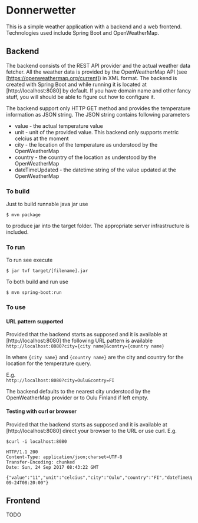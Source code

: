 # Donnerwetter
This is a simple weather application with a backend and a web frontend. Technologies used include Spring Boot and OpenWeatherMap.

## Backend
The backend consists of the REST API provider and the actual weather data fetcher. All
the weather data is provided by the OpenWeatherMap API (see [https://openweathermap.org/current])
in XML format. The backend is created with Spring Boot and while running it is located at [http://localhost:8080] by default. If you have
domain name and other fancy stuff, you will should be able to figure out how to configure it.

The backend support only HTTP GET method and provides the temperature information as JSON string. The JSON string contains following parameters
- value - the actual temperature value
- unit - unit of the provided value. This backend only supports metric celcius at the moment
- city - the location of the temperature as understood by the OpenWeatherMap
- country - the country of the location as understood by the OpenWeatherMap
- dateTimeUpdated - the datetime string of the value updated at the OpenWeatherMap

### To build
Just to build runnable java jar use  

`$ mvn package`  

to produce jar into the target folder. The appropriate server infrastructure is included.
### To run
To run see execute  

`$ jar tvf target/[filename].jar`  

To both build and run use  

`$ mvn spring-boot:run`
### To use
#### URL pattern supported
Provided that the backend starts as supposed and it is available at [http://localhost:8080] the following URL pattern is available  
`http://localhost:8080?city={city name}&contry={country name}`  

In where `{city name}` and `{country name}` are the city and country for the location for the temperature query.  

E.g.  
`http://localhost:8080?city=Oulu&contry=FI`  

The backend defaults to the nearest city understood by the OpenWeatherMap provider or to Oulu Finland if left empty.
#### Testing with curl or browser
Provided that the backend starts as supposed and it is available at [http://localhost:8080] direct your browser to the URL or
use curl. E.g.  
```
$curl -i localhost:8080

HTTP/1.1 200
Content-Type: application/json;charset=UTF-8
Transfer-Encoding: chunked
Date: Sun, 24 Sep 2017 08:43:22 GMT

{"value":"11","unit":"celcius","city":"Oulu","country":"FI","dateTimeUpdated":"2017-09-24T08:20:00"}
```  
## Frontend
TODO
